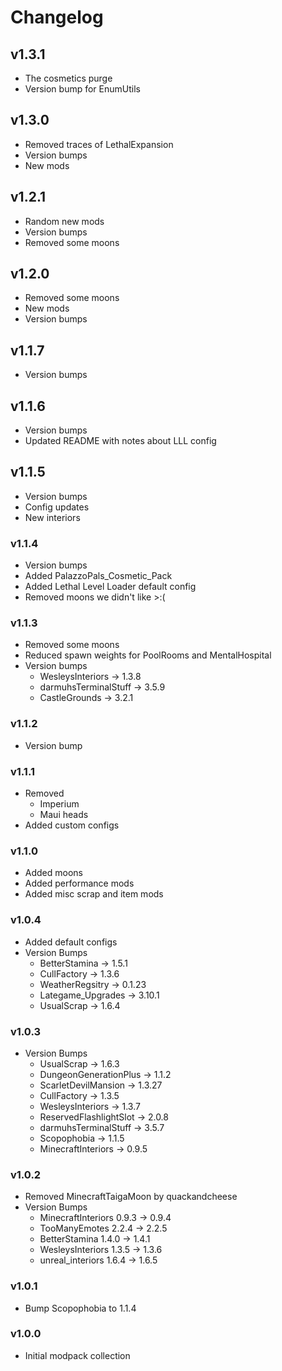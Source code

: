 # Changelog

## v1.3.1
- The cosmetics purge
- Version bump for EnumUtils

## v1.3.0
- Removed traces of LethalExpansion
- Version bumps
- New mods

## v1.2.1
- Random new mods
- Version bumps
- Removed some moons

## v1.2.0
- Removed some moons
- New mods
- Version bumps

## v1.1.7
- Version bumps

## v1.1.6
- Version bumps
- Updated README with notes about LLL config

## v1.1.5
- Version bumps
- Config updates
- New interiors

### v1.1.4
- Version bumps
- Added PalazzoPals_Cosmetic_Pack
- Added Lethal Level Loader default config
- Removed moons we didn't like >:(

### v1.1.3
- Removed some moons
- Reduced spawn weights for PoolRooms and MentalHospital
- Version bumps
  - WesleysInteriors -> 1.3.8
  - darmuhsTerminalStuff -> 3.5.9
  - CastleGrounds -> 3.2.1

### v1.1.2
- Version bump

### v1.1.1
- Removed
  - Imperium
  - Maui heads
- Added custom configs

### v1.1.0
- Added moons
- Added performance mods
- Added misc scrap and item mods

### v1.0.4
- Added default configs
- Version Bumps
  - BetterStamina -> 1.5.1
  - CullFactory -> 1.3.6
  - WeatherRegsitry -> 0.1.23
  - Lategame_Upgrades -> 3.10.1
  - UsualScrap -> 1.6.4

### v1.0.3
- Version Bumps
  - UsualScrap -> 1.6.3
  - DungeonGenerationPlus -> 1.1.2
  - ScarletDevilMansion -> 1.3.27
  - CullFactory -> 1.3.5
  - WesleysInteriors -> 1.3.7
  - ReservedFlashlightSlot -> 2.0.8
  - darmuhsTerminalStuff -> 3.5.7
  - Scopophobia -> 1.1.5
  - MinecraftInteriors -> 0.9.5

### v1.0.2
- Removed MinecraftTaigaMoon by quackandcheese
- Version Bumps
  - MinecraftInteriors 0.9.3 -> 0.9.4
  - TooManyEmotes 2.2.4 -> 2.2.5
  - BetterStamina 1.4.0 -> 1.4.1
  - WesleysInteriors 1.3.5 -> 1.3.6
  - unreal_interiors 1.6.4 -> 1.6.5

### v1.0.1
- Bump Scopophobia to 1.1.4

### v1.0.0
- Initial modpack collection